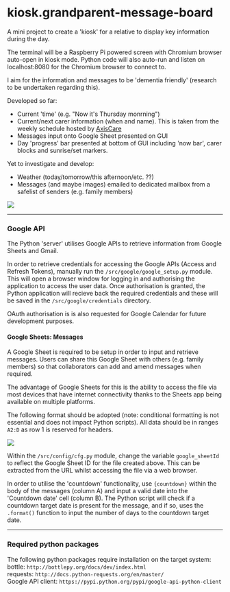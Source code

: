 # kiosk.grandparent-message-board

A mini project to create a 'kiosk' for a relative to display key information during the day.

The terminal will be a Raspberry Pi powered screen with Chromium browser auto-open in kiosk mode. Python code will also auto-run and listen on localhost:8080 for the Chromium browser to connect to.

I aim for the information and messages to be 'dementia friendly' (research to be undertaken regarding this).

Developed so far:
- Current 'time' (e.g. "Now it's Thursday monrning")
- Current/next carer information (when and name). This is taken from the weekly schedule hosted by [AxisCare](https://1000.axiscare.com)
- Messages input onto Google Sheet presented on GUI
- Day 'progress' bar presented at bottom of GUI including 'now bar', carer blocks and sunrise/set markers.

Yet to investigate and develop:
- Weather (today/tomorrow/this afternoon/etc. ??)
- Messages (and maybe images) emailed to dedicated mailbox from a safelist of senders (e.g. family members)

<kbd>
  <img src="https://github.com/robe16/kiosk.grandparent-message-board/blob/master/screenshots/screenshot_01.png">
</kbd>

<hr>

<h3>Google API</h3>

The Python 'server' utilises Google APIs to retrieve information from Google Sheets and Gmail.

In order to retrieve credentials for accessing the Google APIs (Access and Refresh Tokens), manually run the <code>/src/google/google_setup.py</code> module. This will open a browser window for logging in and authorising the application to access the user data. Once authorisation is granted, the Python application will recieve back the required credentials and these will be saved in the <code>/src/google/credentials</code> directory.

OAuth authorisation is is also requested for Google Calendar for future development purposes. 

<h4>Google Sheets: Messages</h4>

A Google Sheet is required to be setup in order to input and retrieve messages. Users can share this Google Sheet with others (e.g. family members) so that collaborators can add and amend messages when required.

The advantage of Google Sheets for this is the ability to access the file via most devices that have internet connectivity thanks to the Sheets app being available on multiple platforms.

The following format should be adopted (note: conditional formatting is not essential and does not impact Python scripts). All data should be in ranges <code>A2:D</code> as row 1 is reserved for headers.

<kbd>
  <img src="https://github.com/robe16/kiosk.grandparent-message-board/blob/master/screenshots/googlesheet_messages_01.png">
</kbd>

Within the <code>/src/config/cfg.py</code> module, change the variable <code>google_sheetId</code> to reflect the Google Sheet ID for the file created above. This can be extracted from the URL whilst accessing the file via a web browser.

In order to utilise the 'countdown' functionality, use <code>{countdown}</code> within the body of the messages (column A) and input a valid date into the 'Countdown date' cell (column B). The Python script will check if a countdown target date is present for the message, and if so, uses the <code>.format()</code> function to input the number of days to the countdown target date.

<hr>

<h3>Required python packages</h3>
<p>The following python packages require installation on the target system:
<br>
bottle: <code>http://bottlepy.org/docs/dev/index.html</code>
<br>
requests: <code>http://docs.python-requests.org/en/master/</code>
<br>
Google API client: <code>https://pypi.python.org/pypi/google-api-python-client</code>
</p>
